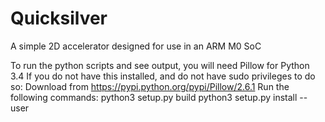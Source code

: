 Quicksilver
===========
A simple 2D accelerator designed for use in an ARM M0 SoC

To run the python scripts and see output, you will need Pillow for Python 3.4
If you do not have this installed, and do not have sudo privileges to do so:
Download from https://pypi.python.org/pypi/Pillow/2.6.1
Run the following commands:
python3 setup.py build
python3 setup.py install --user


